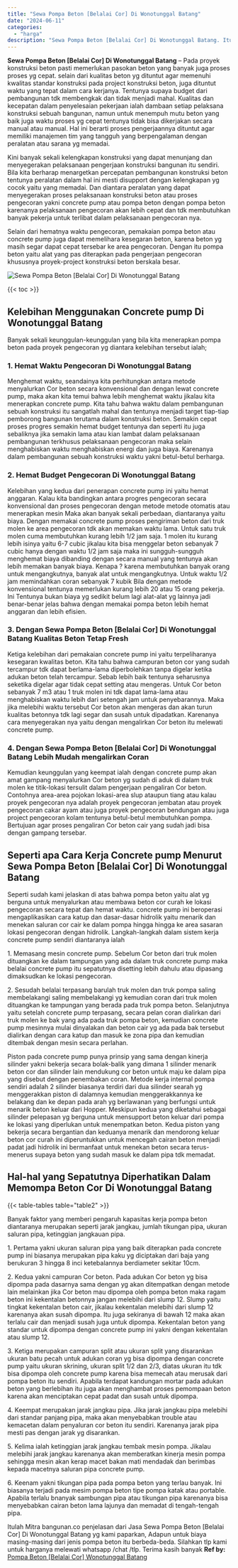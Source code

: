 ```yaml
---
title: "Sewa Pompa Beton [Belalai Cor] Di Wonotunggal Batang"
date: "2024-06-11"
categories: 
  - "harga"
description: "Sewa Pompa Beton [Belalai Cor] Di Wonotunggal Batang. Itulah Mitra bangunan.co penjelasan dari Jasa Sewa Pompa Beton [Belalai Cor] Di Wonotunggal Batang yg..."
---
```


**Sewa Pompa Beton \[Belalai Cor\] Di Wonotunggal Batang** – Pada proyek konstruksi beton pasti memerlukan pasokan beton yang banyak juga proses proses yg cepat. selain dari kualitas beton yg dituntut agar memenuhi kwalitas standar konstruksi pada project konstruksi beton, juga dituntut waktu yang tepat dalam cara kerjanya. Tentunya supaya budget dari pembangunan tdk membengkak dan tidak menjadi mahal. Kualitas dan kecepatan dalam penyelesaian pekerjaan ialah dambaan setiap pelaksana konstruksi sebuah bangunan, namun untuk menempuh mutu beton yang baik juga waktu proses yg cepat tentunya tidak bisa dikerjakan secara manual atau manual. Hal ini berarti proses pengerjaannya dituntut agar memiliki manajemen tim yang tangguh yang berpengalaman dengan peralatan atau sarana yg memadai.

Kini banyak sekali kelengkapan konstruksi yang dapat menunjang dan menyegerakan pelaksanaan pengerjaan konstruksi bangunan itu sendiri. Bila kita berharap menargetkan percepatan pembangunan konstruksi beton tentunya peralatan dalam hal ini mesti disupport dengan kelengkapan yg cocok yaitu yang memadai. Dan diantara peralatan yang dapat menyegerakan proses pelaksanaan konstruksi beton atau proses pengecoran yakni concrete pump atau pompa beton dengan pompa beton karenanya pelaksanaan pengecoran akan lebih cepat dan tdk membutuhkan banyak pekerja untuk terlibat dalam pelaksanaan pengecoran nya.

Selain dari hematnya waktu pengecoran, pemakaian pompa beton atau concrete pump juga dapat memelihara kesegaran beton, karena beton yg masih segar dapat cepat tersebar ke area pengecoran. Dengan itu pompa beton yaitu alat yang pas diterapkan pada pengerjaan pengecoran khususnya proyek-project konstruksi beton berskala besar.

![Sewa Pompa Beton [Belalai Cor] Di Wonotunggal Batang](/images/sewa-concrete-pump-21.png)

{{< toc >}}

## Kelebihan Menggunakan Concrete pump Di Wonotunggal Batang

Banyak sekali keunggulan-keunggulan yang bila kita menerapkan pompa beton pada proyek pengecoran yg diantara kelebihan tersebut ialah;

### 1\. Hemat Waktu Pengecoran Di Wonotunggal Batang

Menghemat waktu, seandainya kita perhitungkan antara metode menyalurkan Cor beton secara konvensional dan dengan lewat concrete pump, maka akan kita temui bahwa lebih menghemat waktu jikalau kita menerapkan concrete pump. Kita tahu bahwa waktu dalam pembangunan sebuah konstruksi itu sangatlah mahal dan tentunya menjadi target tiap-tiap pemborong bangunan terutama dalam konstruksi beton. Semakin cepat proses progres semakin hemat budget tentunya dan seperti itu juga sebaliknya jika semakin lama atau kian lambat dalam pelaksanaan pembangunan terkhusus pelaksanaan pengecoran maka selain menghabiskan waktu menghabiskan energi dan juga biaya. Karenanya dalam pembangunan sebuah konstruksi waktu yakni betul-betul berharga.

### 2\. Hemat Budget Pengecoran Di Wonotunggal Batang

Kelebihan yang kedua dari penerapan concrete pump ini yaitu hemat anggaran. Kalau kita bandingkan antara progres pengecoran secara konvensional dan proses pengecoran dengan metode metode otomatis atau menerapkan mesin Maka akan banyak sekali perbedaan, diantaranya yaitu biaya. Dengan memakai concrete pump proses pengiriman beton dari truk molen ke area pengecoran tdk akan memakan waktu lama. Untuk satu truk molen cuma membutuhkan kurang lebih 1/2 jam saja. 1 molen itu kurang lebih isinya yaitu 6-7 cubic jikalau kita bisa menggelar beton sebanyak 7 cubic hanya dengan waktu 1/2 jam saja maka ini sungguh-sungguh menghemat biaya dibanding dengan secara manual yang tentunya akan lebih memakan banyak biaya. Kenapa ? karena membutuhkan banyak orang untuk mengangkutnya, banyak alat untuk mengangkutnya. Untuk waktu 1/2 jam memindahkan coran sebanyak 7 kubik Bila dengan metode konvensional tentunya memerlukan kurang lebih 20 atau 15 orang pekerja. Ini Tentunya bukan biaya yg sedikit belum lagi alat-alat yg lainnya jadi benar-benar jelas bahwa dengan memakai pompa beton lebih hemat anggaran dan lebih efisien.

### 3\. Dengan Sewa Pompa Beton \[Belalai Cor\] Di Wonotunggal Batang Kualitas Beton Tetap Fresh

Ketiga kelebihan dari pemakaian concrete pump ini yaitu terpeliharanya kesegaran kwalitas beton. Kita tahu bahwa campuran beton cor yang sudah tercampur tdk dapat berlama-lama diperbolehkan tanpa digelar ketika adukan beton telah tercampur. Sebab lebih baik tentunya seharusnya seketika digelar agar tidak cepat setting atau mengeras. Untuk Cor beton sebanyak 7 m3 atau 1 truk molen ini tdk dapat lama-lama atau menghabiskan waktu lebih dari setengah jam untuk penyebarannya. Maka jika melebihi waktu tersebut Cor beton akan mengeras dan akan turun kualitas betonnya tdk lagi segar dan susah untuk dipadatkan. Karenanya cara menyegerakan nya yaitu dengan mengalirkan Cor beton itu melewati concrete pump.

### 4\. Dengan Sewa Pompa Beton \[Belalai Cor\] Di Wonotunggal Batang Lebih Mudah mengalirkan Coran

Kemudian keunggulan yang keempat ialah dengan concrete pump akan amat gampang menyalurkan Cor beton yg sudah di aduk di dalam truk molen ke titik-lokasi tersulit dalam pengerjaan pengaliran Cor beton. Contohnya area-area pojokan lokasi-area slup ataupun tiang atau kalau proyek pengecoran nya adalah proyek pengecoran jembatan atau proyek pengecoran cakar ayam atau juga proyek pengecoran bendungan atau juga project pengecoran kolam tentunya betul-betul membutuhkan pompa. Bertujuan agar proses pengaliran Cor beton cair yang sudah jadi bisa dengan gampang tersebar.

## Seperti apa Cara Kerja Concrete pump Menurut Sewa Pompa Beton \[Belalai Cor\] Di Wonotunggal Batang

Seperti sudah kami jelaskan di atas bahwa pompa beton yaitu alat yg berguna untuk menyalurkan atau membawa beton cor curah ke lokasi pengecoran secara tepat dan hemat waktu. concrete pump ini beroperasi mengaplikasikan cara katup dan dasar-dasar hidrolik yaitu menarik dan menekan saluran cor cair ke dalam pompa hingga hingga ke area sasaran lokasi pengecoran dengan hidrolik. Langkah-langkah dalam sistem kerja concrete pump sendiri diantaranya ialah

1\. Memasang mesin concrete pump. Sebelum Cor beton dari truk molen dituangkan ke dalam tampungan yang ada dalam truk concrete pump maka belalai concrete pump itu sepatutnya disetting lebih dahulu atau dipasang dimaksudkan ke lokasi pengecoran.

2\. Sesudah belalai terpasang barulah truk molen dan truk pompa saling membelakangi saling membelakangi yg kemudian coran dari truk molen dituangkan ke tampungan yang berada pada truk pompa beton. Selanjutnya yaitu setelah concrete pump terpasang, secara pelan coran dialirkan dari truk molen ke bak yang ada pada truk pompa beton, kemudian concrete pump mesinnya mulai dinyalakan dan beton cair yg ada pada bak tersebut dialirkan dengan cara katup dan masuk ke zona pipa dan kemudian ditembak dengan mesin secara perlahan.

Piston pada concrete pump punya prinsip yang sama dengan kinerja silinder yakni bekerja secara bolak-balik yang dimana 1 silinder menarik beton cor dan silinder lain mendukung cor beton untuk maju ke dalam pipa yang disebut dengan penembakan coran. Metode kerja internal pompa sendiri adalah 2 silinder biasanya terdiri dari dua silinder searah yg menggerakkan piston di dalamnya kemudian menggerakkannya ke belakang dan ke depan pada arah yg berlawanan yang berfungsi untuk menarik beton keluar dari Hopper. Meskipun kedua yang diketahui sebagai silinder pelepasan yg berguna untuk mensupport beton keluar dari pompa ke lokasi yang diperlukan untuk menempatkan beton. Kedua piston yang bekerja secara bergantian dan keduanya menarik dan mendorong keluar beton cor curah ini diperuntukkan untuk mencegah cairan beton menjadi padat jadi hidrolik ini bermanfaat untuk menekan beton secara terus-menerus supaya beton yang sudah masuk ke dalam pipa tdk memadat.

## Hal-hal yang Sepatutnya Diperhatikan Dalam Memompa Beton Cor Di Wonotunggal Batang

{{< table-tables table="table2" >}}

Banyak faktor yang memberi pengaruh kapasitas kerja pompa beton diantaranya merupakan seperti jarak jangkau, jumlah tikungan pipa, ukuran saluran pipa, ketinggian jangkauan pipa.

1\. Pertama yakni ukuran saluran pipa yang baik diterapkan pada concrete pump ini biasanya merupakan pipa kaku yg diciptakan dari baja yang berukuran 3 hingga 8 inci ketebalannya berdiameter sekitar 10cm.

2\. Kedua yakni campuran Cor beton. Pada adukan Cor beton yg bisa dipompa pada dasarnya sama dengan yg akan ditempatkan dengan metode lain melainkan jika Cor beton mau dipompa oleh pompa beton maka ragam beton ini kekentalan betonnya jangan melebihi dari slump 12. Slump yaitu tingkat kekentalan beton cair, jikalau kekentalan melebihi dari slump 12 karenanya akan susah dipompa. Itu juga sekiranya di bawah 12 maka akan terlalu cair dan menjadi susah juga untuk dipompa. Kekentalan beton yang standar untuk dipompa dengan concrete pump ini yakni dengan kekentalan atau slump 12.

3\. Ketiga merupakan campuran split atau ukuran split yang disarankan ukuran batu pecah untuk adukan coran yg bisa dipompa dengan concrete pump yaitu ukuran skrining, ukuran split 1/2 dan 2/3, diatas ukuran itu tdk bisa dipompa oleh concrete pump karena bisa memecah atau merusak dari pompa beton itu sendiri. Apabila terdapat kandungan mortar pada adukan beton yang berlebihan itu juga akan menghambat proses pemompaan beton karena akan menciptakan cepat padat dan susah untuk dipompa.

4\. Keempat merupakan jarak jangkau pipa. Jika jarak jangkau pipa melebihi dari standar panjang pipa, maka akan menyebabkan trouble atau kemacetan dalam penyaluran cor beton itu sendiri. Karenanya jarak pipa mesti pas dengan jarak yg disarankan.

5\. Kelima ialah ketinggian jarak jangkau tembak mesin pompa. Jikalau melebihi jarak jangkau karenanya akan memberatkan kinerja mesin pompa sehingga mesin akan kerap macet bakan mati mendadak dan berimbas kepada macetnya saluran pipa concrete pump.

6\. Keenam yakni tikungan pipa pada pompa beton yang terlau banyak. Ini biasanya terjadi pada mesim pompa beton tipe pompa katak atau portable. Apabila terlalu bnanyak sambungan pipa atau tikungan pipa karenanya bisa menyebabkan cairan beton lama lajunya dan memadat di tengah-tengah pipa.

Itulah Mitra bangunan.co penjelasan dari Jasa Sewa Pompa Beton \[Belalai Cor\] Di Wonotunggal Batang yg kami paparkan, Adapun untuk biaya masing-masing dari jenis pompa beton itu berbeda-beda. Silahkan tlp kami untuk harganya melewati whatsapp /chat /tlp. Terima kasih banyak
**Ref by:** [Pompa Beton [Belalai Cor] Wonotunggal Batang](https://id.wikipedia.org/wiki/Pompa)
